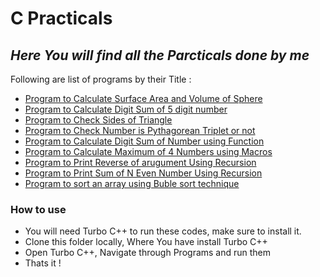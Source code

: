 # C Practicals
## _Here You will find all the Parcticals done by me_
Following are list of programs by their Title :
- [Program to Calculate Surface Area and Volume of Sphere](./Practical_1/)
- [Program to Calculate Digit Sum of 5 digit number](./Practical_2/)
- [Program to Check Sides of Triangle](./Practical_3/)
- [Program to Check Number is Pythagorean Triplet or not](./Practical_4)
- [Program to Calculate Digit Sum of Number using Function](./Practical_6) 
- [Program to Calculate Maximum of 4 Numbers using Macros](./Practical_7) 
- [Program to Print Reverse of arugument Using Recursion](./Practical_8) 
- [Program to Print Sum of N Even Number Using Recursion](./Practical_9) 
- [Program to sort an array using Buble sort technique](./Practical_10)

### How to use

- You will need Turbo C++ to run these codes, make sure to install it.
- Clone this folder locally, Where You have install Turbo C++
- Open Turbo C++, Navigate through Programs and run them
- Thats it !

